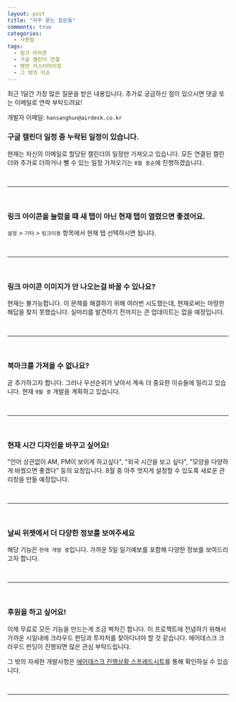 ```yaml
---
layout: post
title: "자주 묻는 질문들"
comments: true
categories:
  - 사용법
tags:
  - 링크 아이콘
  - 구글 캘린더 연결
  - 명언 커스터마이징
  - 그 밖의 이슈
---
```


최근 1달간 가장 많은 질문을 받은 내용입니다. 추가로 궁금하신 점이 있으시면 댓글 또는 이메일로 연락 부탁드려요!

개발자 이메일: `hansanghun@airdesk.co.kr`


### 구글 캘린더 일정 중 누락된 일정이 있습니다.

현재는 자신의 이메일로 할당된 캘린더의 일정만 가져오고 있습니다. 모든 연결된 캘린더와 추가로 더하거나 뺄 수 있는 일정 가져오기는 `8월 중순`에 진행하겠습니다.

<br>
<hr>
<br>

### 링크 아이콘을 눌렀을 때 새 탭이 아닌 현재 탭이 열렸으면 좋겠어요.

`설정` > `기타` > `링크이동` 항목에서 현재 탭 선택하시면 됩니다.

<br>
<hr>
<br>

### 링크 아이콘 이미지가 안 나오는걸 바꿀 수 있나요?

현재는 불가능합니다. 이 문제를 해결하기 위해 여러번 시도했는데, 현재로써는 마땅한 해답을 찾지 못했습니다. 실마리를 발견하기 전까지는 큰 업데이트는 없을 예정입니다.

<br>
<hr>
<br>

### 북마크를 가져올 수 없나요?

곧 추가하고자 합니다. 그러나 우선순위가 낮아서 계속 더 중요한 이슈들에 밀리고 있습니다. 현재 `9월 중` 개발을 계획하고 있습니다.

<br>
<hr>
<br>

### 현재 시간 디자인을 바꾸고 싶어요!

"언어 상관없이 AM, PM이 보이게 하고싶다", "외국 시간을 보고 싶다", "모양을 다양하게 바꿨으면 좋겠다" 등의 요청입니다. 8월 중 아주 멋지게 설정할 수 있도록 새로운 관리창을 만들 예정입니다.

<br>
<hr>
<br>

### 날씨 위젯에서 더 다양한 정보를 보여주세요

해당 기능은 `현재 개발 중`입니다. 가까운 5일 일기예보를 포함해 다양한 정보를 보여드리고자 합니다.

<br>
<hr>
<br>

### 후원을 하고 싶어요!

이제 무료로 모든 기능을 만드는게 조금 벅차긴 합니다. 이 프로젝트에 전념하기 위해서 가까운 시일내에 크라우드 펀딩과 투자처를 찾아다녀야 할 것 같습니다. 에어데스크 크라우드 펀딩이 진행되면 많은 관심 부탁드립니다. 

그 밖의 자세한 개발사항은 [에어데스크 진행상황 스프레드시트](https://docs.google.com/spreadsheets/d/1IRSkNSIGof33F6AnKa4WcAu0UXcahZQ6CRYsE7_NW8U/edit?usp=sharing)를 통해 확인하실 수 있습니다.

<br>
<hr>
<br>


